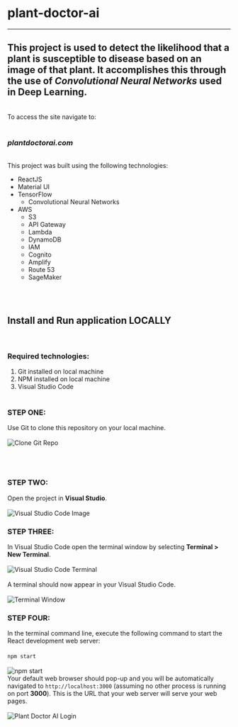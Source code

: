 # plant-doctor-ai
---
This project is used to detect the likelihood that a plant is susceptible to disease based on an image of that plant. 
It accomplishes this through the use of *Convolutional Neural Networks* used in **Deep Learning**.
---

&nbsp;  
To access the site navigate to:
&nbsp;  
&nbsp;  
### _**plantdoctorai.com**_
&nbsp;  
This project was built using the following technologies:
- ReactJS
- Material UI
- TensorFlow
  - Convolutional Neural Networks
- AWS
  - S3
  - API Gateway
  - Lambda
  - DynamoDB
  - IAM
  - Cognito
  - Amplify
  - Route 53
  - SageMaker

&nbsp;  
&nbsp;  

## Install and Run application LOCALLY
&nbsp; 
### Required technologies:
1. Git installed on local machine
2. NPM installed on local machine
3. Visual Studio Code
&nbsp;  
&nbsp;  

### STEP ONE: 
Use Git to clone this repository on your local machine.
&nbsp;  
&nbsp;  
![Clone Git Repo](https://wongkj11-readme-images.s3.amazonaws.com/clone-git-repo.jpeg)

&nbsp;  
&nbsp;  
### STEP TWO: 
Open the project in **Visual Studio**.
&nbsp;  
&nbsp;  
![Visual Studio Code Image](https://wongkj11-readme-images.s3.amazonaws.com/visual-studio-code-image.jpeg)

### STEP THREE: 
In Visual Studio Code open the terminal window by selecting **Terminal > New Terminal**.
&nbsp;  
&nbsp;  
![Visual Studio Code Terminal](https://wongkj11-readme-images.s3.amazonaws.com/open-vscode-terminal.jpeg)
&nbsp;  
&nbsp;  
A terminal should now appear in your Visual Studio Code.
&nbsp;  
&nbsp;  
![Terminal Window](https://wongkj11-readme-images.s3.amazonaws.com/vscode-terminal-window.jpeg)

### STEP FOUR: 
In the terminal command line, execute the following command to start the React development web server:
&nbsp;  
&nbsp;  
`npm start`
&nbsp;  
&nbsp;  
![npm start](https://wongkj11-readme-images.s3.amazonaws.com/npm-start.jpeg)
&nbsp;  
Your default web browser should pop-up and you will be automatically navigated to `http://localhost:3000` (assuming no other process is running on port **3000**).
This is the URL that your web server will serve your web pages.
&nbsp;  
&nbsp;  
![Plant Doctor AI Login](https://wongkj11-readme-images.s3.amazonaws.com/plant-doctor-ai-login.jpeg)
